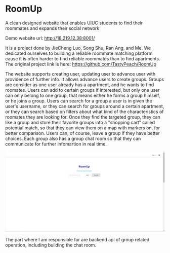 # RoomUp
A clean designed website that enables UIUC students to find their roommates and expands their social network


Demo website url: http://18.219.12.38:8001/


It is a project done by JieCheng Luo, Song Shu, Ran Ang, and Me. We dedicated ourselves to building a reliable roommate matching platform cause it is often harder to find reliable roommates than to find apartments. The original project link is here: https://github.com/TastyPeach/RoomUp


The website supports creating user, updating user to advance user with providence of further info. It allows advance users to create groups. Groups are consider as one user already has a apartment, and he wants to find roomates. Users can add to certain groups if interested, but only one user can only belong to one group, that means either he forms a group himself, or he joins a group. Users can search for a group a user is in given the user's username, or they can search for groups around a certain apartment, or they can search based on filters about what kind of the characteristics of roomates they are looking for. Once they find the targeted group, they can like a group and store their favorite groups into a "shopping cart" called potential match, so that they can view them on a map with markers on, for better comparison. Users can, of course, leave a group if they have better choices. Each group also has a group chat room so that they can communicate for further infomartion in real time.

<img src="demo_images/index.png">

The part where I am responsible for are backend api of group related operation, including building the chat room.
